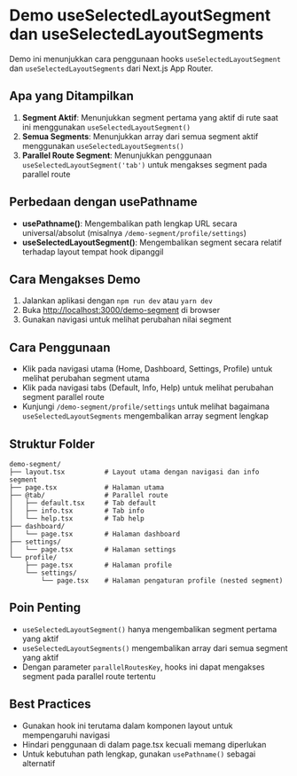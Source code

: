 # Demo useSelectedLayoutSegment dan useSelectedLayoutSegments

Demo ini menunjukkan cara penggunaan hooks `useSelectedLayoutSegment` dan `useSelectedLayoutSegments` dari Next.js App Router.

## Apa yang Ditampilkan

1. **Segment Aktif**: Menunjukkan segment pertama yang aktif di rute saat ini menggunakan `useSelectedLayoutSegment()`
2. **Semua Segments**: Menunjukkan array dari semua segment aktif menggunakan `useSelectedLayoutSegments()`
3. **Parallel Route Segment**: Menunjukkan penggunaan `useSelectedLayoutSegment('tab')` untuk mengakses segment pada parallel route

## Perbedaan dengan usePathname

- **usePathname()**: Mengembalikan path lengkap URL secara universal/absolut (misalnya `/demo-segment/profile/settings`)
- **useSelectedLayoutSegment()**: Mengembalikan segment secara relatif terhadap layout tempat hook dipanggil

## Cara Mengakses Demo

1. Jalankan aplikasi dengan `npm run dev` atau `yarn dev`
2. Buka [http://localhost:3000/demo-segment](http://localhost:3000/demo-segment) di browser
3. Gunakan navigasi untuk melihat perubahan nilai segment

## Cara Penggunaan

- Klik pada navigasi utama (Home, Dashboard, Settings, Profile) untuk melihat perubahan segment utama
- Klik pada navigasi tabs (Default, Info, Help) untuk melihat perubahan segment parallel route
- Kunjungi `/demo-segment/profile/settings` untuk melihat bagaimana `useSelectedLayoutSegments` mengembalikan array segment lengkap

## Struktur Folder

```
demo-segment/
├── layout.tsx          # Layout utama dengan navigasi dan info segment
├── page.tsx            # Halaman utama
├── @tab/               # Parallel route
│   ├── default.tsx     # Tab default
│   ├── info.tsx        # Tab info
│   └── help.tsx        # Tab help
├── dashboard/
│   └── page.tsx        # Halaman dashboard
├── settings/
│   └── page.tsx        # Halaman settings
└── profile/
    ├── page.tsx        # Halaman profile
    └── settings/
        └── page.tsx    # Halaman pengaturan profile (nested segment)
```

## Poin Penting

- `useSelectedLayoutSegment()` hanya mengembalikan segment pertama yang aktif
- `useSelectedLayoutSegments()` mengembalikan array dari semua segment yang aktif
- Dengan parameter `parallelRoutesKey`, hooks ini dapat mengakses segment pada parallel route tertentu

## Best Practices

- Gunakan hook ini terutama dalam komponen layout untuk mempengaruhi navigasi
- Hindari penggunaan di dalam page.tsx kecuali memang diperlukan
- Untuk kebutuhan path lengkap, gunakan `usePathname()` sebagai alternatif

